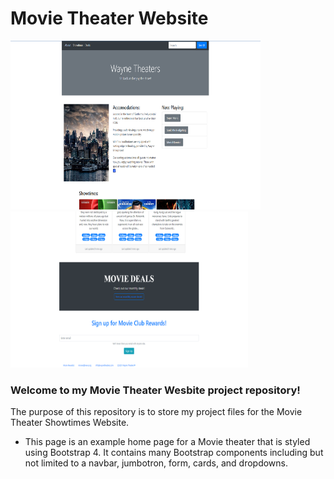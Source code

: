 # Movie Theater Website
<img src="https://github.com/tbon27/HTML-CSS-Projects/blob/main/Movie-Theater-Project/Img/readmeSS1.png" width="400" height="270"> <img src="https://github.com/tbon27/HTML-CSS-Projects/blob/main/Movie-Theater-Project/Img/readmeSS2.png" width="380" height="250">

### Welcome to my Movie Theater Wesbite project repository!

The purpose of this repository is to store my project files for the Movie Theater Showtimes Website.

- This page is an example home page for a Movie theater that is styled using Bootstrap 4. It contains many Bootstrap components including but not limited to a navbar, jumbotron, form, cards, and dropdowns.
